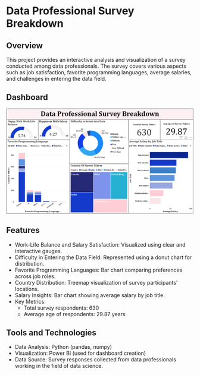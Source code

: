 # Data Professional Survey Breakdown

## Overview
This project provides an interactive analysis and visualization of a survey conducted among data professionals. The survey covers various aspects such as job satisfaction, favorite programming languages, average salaries, and challenges in entering the data field.

## Dashboard
![Dashboard Overview](Screenshot%202024-12-03%20071338.png)

## Features
- Work-Life Balance and Salary Satisfaction: Visualized using clear and interactive gauges.
- Difficulty in Entering the Data Field: Represented using a donut chart for distribution.
- Favorite Programming Languages: Bar chart comparing preferences across job roles.
- Country Distribution: Treemap visualization of survey participants' locations.
- Salary Insights: Bar chart showing average salary by job title.
- Key Metrics:
  - Total survey respondents: 630
  - Average age of respondents: 29.87 years

## Tools and Technologies
- Data Analysis: Python (pandas, numpy)
- Visualization: Power BI (used for dashboard creation)
- Data Source: Survey responses collected from data professionals working in the field of data science.

